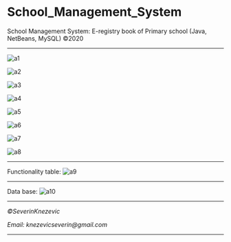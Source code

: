 # School_Management_System
School Management System: E-registry book of Primary school (Java, NetBeans, MySQL) ©2020

****
![a1](https://user-images.githubusercontent.com/81822988/114771598-0cff8300-9d6d-11eb-91e2-04d7152a3069.png)

![a2](https://user-images.githubusercontent.com/81822988/114771588-0b35bf80-9d6d-11eb-8c2d-0bcbefb3d5ac.png)

![a3](https://user-images.githubusercontent.com/81822988/114771581-096bfc00-9d6d-11eb-8f07-20a969fd95a7.png)

![a4](https://user-images.githubusercontent.com/81822988/114771578-083acf00-9d6d-11eb-818a-63956070ed44.png)

![a5](https://user-images.githubusercontent.com/81822988/114771575-06710b80-9d6d-11eb-91e4-1068ceccd3a0.png)

![a6](https://user-images.githubusercontent.com/81822988/114771573-053fde80-9d6d-11eb-819f-bf70b158813b.png)

![a7](https://user-images.githubusercontent.com/81822988/114771568-03761b00-9d6d-11eb-8833-07477aa08176.png)

![a8](https://user-images.githubusercontent.com/81822988/114771560-01ac5780-9d6d-11eb-83c9-4bdf51db9914.png)
****
Functionality table:
![a9](https://user-images.githubusercontent.com/81822988/114771555-007b2a80-9d6d-11eb-95d4-de24b63450b7.png)
****
Data base:
![a10](https://user-images.githubusercontent.com/81822988/114771553-ff49fd80-9d6c-11eb-8ec7-45ec340433db.png)
****

*©SeverinKnezevic*

_Email: knezevicseverin@gmail.com_

****
